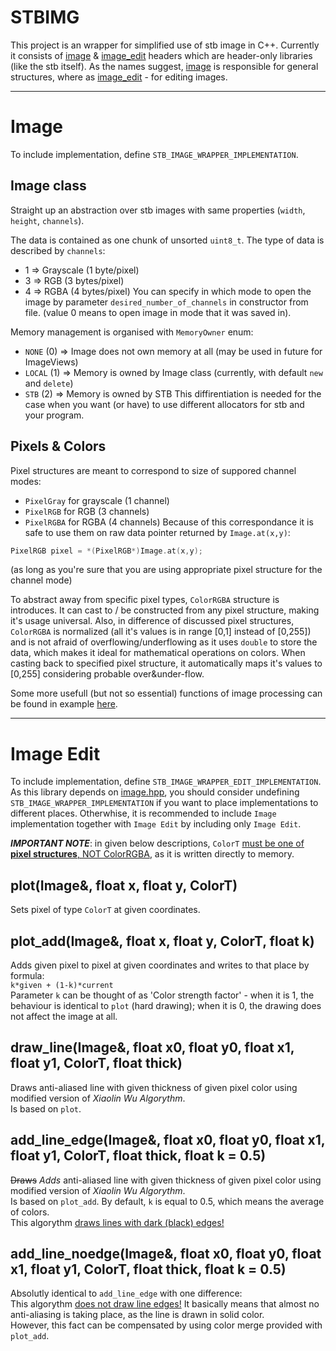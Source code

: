 # STBIMG
This project is an wrapper for simplified use of stb image in C++.
Currently it consists of [image](image.hpp) & [image_edit](image_edit.hpp) headers which are header-only libraries (like the stb itself).
As the names suggest, [image](image.hpp) is responsible for general structures, where as [image_edit](image_edit.hpp) - for editing images.

---
# Image
To include implementation, define `STB_IMAGE_WRAPPER_IMPLEMENTATION`.

## Image class
Straight up an abstraction over stb images with same properties (`width`,  `height`, `channels`). 

The data is contained as one chunk of unsorted `uint8_t`. The type of data is described by `channels`:
- 1 => Grayscale (1 byte/pixel)
- 3 => RGB (3 bytes/pixel)
- 4 => RGBA (4 bytes/pixel)
You can specify in which mode to open the image by parameter `desired_number_of_channels` in constructor from file. (value 0 means to open image in mode that it was saved in).

Memory management is organised with `MemoryOwner` enum:
- `NONE` (0) => Image does not own memory at all (may be used in future for ImageViews)
- `LOCAL` (1) => Memory is owned by Image class (currently, with default `new` and `delete`)
- `STB` (2) => Memory is owned by STB
This diffirentiation is needed for the case when you want (or have) to use different allocators for stb and your program.

## Pixels & Colors
Pixel structures are meant to correspond to size of suppored channel modes:
- `PixelGray` for grayscale (1 channel)
- `PixelRGB` for RGB (3 channels)
- `PixelRGBA` for RGBA (4 channels)
Because of this correspondance it is safe to use them on raw data pointer returned by `Image.at(x,y)`:
```cpp
PixelRGB pixel = *(PixelRGB*)Image.at(x,y);
```
(as long as you're sure that you are using appropriate pixel structure for the channel mode)

To abstract away from specific pixel types, `ColorRGBA` structure is introduces. It can cast to / be constructed from any pixel structure, making it's usage universal. 
Also, in difference of discussed pixel structures, `ColorRGBA` is normalized (all it's values is in range [0,1] instead of [0,255]) and is not afraid of overflowing/underflowing as it uses `double` to store the data, which makes it ideal for mathematical operations on colors.
When casting back to specified pixel structure, it automatically maps it's values to [0,255] considering probable over&under-flow.

Some more usefull (but not so essential) functions of image processing can be found in example [here](https://github.com/mentoltea/gausian-blur-cpp).

---
# Image Edit
To include implementation, define `STB_IMAGE_WRAPPER_EDIT_IMPLEMENTATION`.  
As this library depends on [image.hpp](image.hpp), you should consider undefining `STB_IMAGE_WRAPPER_IMPLEMENTATION` if you want to place implementations to different places. Otherwhise, it is recommended to include `Image` implementation together with `Image Edit` by including only `Image Edit`.   

***IMPORTANT NOTE***: in given below descriptions, `ColorT` <u>must be one of **pixel structures**, NOT ColorRGBA</u>, as it is written directly to memory.


## plot(Image&, float x, float y, ColorT)
Sets pixel of type `ColorT` at given coordinates.

## plot_add(Image&, float x, float y, ColorT, float k)
Adds given pixel to pixel at given coordinates and writes to that place by formula:  
`k*given + (1-k)*current`  
Parameter `k` can be thought of as 'Color strength factor' - when it is 1, the behaviour is identical to `plot` (hard drawing); when it is 0, the drawing does not affect the image at all.

## draw_line(Image&, float x0, float y0, float x1, float y1, ColorT, float thick)
Draws anti-aliased line with given thickness of given pixel color using modified version of *Xiaolin Wu Algorythm*.  
Is based on `plot`.

## add_line_edge<ColorT>(Image&, float x0, float y0, float x1, float y1, ColorT, float thick, float k = 0.5)
~~Draws~~ *Adds* anti-aliased line with given thickness of given pixel color using modified version of *Xiaolin Wu Algorythm*.  
Is based on `plot_add`. By default, `k` is equal to 0.5, which means the average of colors.  
This algorythm <u>draws lines with dark (black) edges!</u>

## add_line_noedge<ColorT>(Image&, float x0, float y0, float x1, float y1, ColorT, float thick, float k = 0.5)
Absolutly identical to `add_line_edge` with one difference:  
This algorythm <u>does not draw line edges!</u> It basically means that almost no anti-aliasing is taking place, as the line is drawn in solid color.  
However, this fact can be compensated by using color merge provided with `plot_add`.